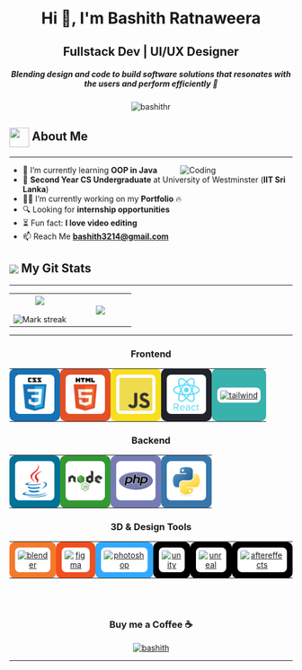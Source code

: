 <!--Intro-->

<div align="center">
<h1>Hi 👋, I'm Bashith Ratnaweera</h1>
<h2>Fullstack Dev | UI/UX Designer</h2>
<h5>Blending design and code to build software solutions that resonates with the users and perform efficiently 🚀</h5>
</div>

<p align="center"> <img src="https://komarev.com/ghpvc/?username=bashithr&label=Profile%20views&color=0e75b6&style=flat" alt="bashithr" /> </p>


## <img src="https://media2.giphy.com/media/QssGEmpkyEOhBCb7e1/giphy.gif?cid=ecf05e47a0n3gi1bfqntqmob8g9aid1oyj2wr3ds3mg700bl&rid=giphy.gif" width="35px" height="35px" align="center"> About Me
---
<img align="right" alt="Coding" width="200" src="https://user-images.githubusercontent.com/74038190/219923809-b86dc415-a0c2-4a38-bc88-ad6cf06395a8.gif">

- 🌱 I’m currently learning **OOP in Java**
- 🏢 **Second Year CS Undergraduate** at University of Westminster (**IIT Sri Lanka**)
- 👨‍💻 I’m currently working on my **Portfolio** 🔥
- 🔍 Looking for **internship opportunities**
- ⏳ Fun fact: **I love video editing**
- 📫 Reach Me **bashith3214@gmail.com**

<!--My GitHub Statistics-->

## <img src="https://media.giphy.com/media/iY8CRBdQXODJSCERIr/giphy.gif" width="35" align="center"> My Git Stats
---
<table align="center">
<tr border="none">
<td width="50%" align="center">

  <img  align="center"  src="https://github-readme-stats.vercel.app/api?username=bashithr&theme=chartreuse-dark&show_icons=true&count_private=true" />
  <br></br>
  <img  title="🔥 Get streak stats for your profile at git.io/streak-stats" alt="Mark streak" src="https://github-readme-streak-stats.herokuapp.com/?user=bashithr&theme=chartreuse-dark&hide_border=false" /> 
</td>
<td width="50%" align="center">

  <img  align="center"  src="https://github-readme-stats.anuraghazra1.vercel.app/api/top-langs/?username=bashithr&theme=chartreuse-dark&hide_border=false&no-bg=true&no-frame=true&langs_count=10"/>

  </td>
</tr>
</table>

---

<h3 align="center">Frontend</h3>
<table align="center">
  <tr>
    <td align="center" style="background-color: #1572B6; padding: 10px; border-radius: 10px;">
      <a href="https://www.w3schools.com/css/" target="_blank" rel="noreferrer">
        <img src="https://raw.githubusercontent.com/devicons/devicon/master/icons/css3/css3-original-wordmark.svg" alt="css3" width="60" height="60" style="background:white; padding:5px; border-radius:8px;"/>
      </a>
    </td>
    <td align="center" style="background-color: #E34F26; padding: 10px; border-radius: 10px;">
      <a href="https://www.w3.org/html/" target="_blank" rel="noreferrer">
        <img src="https://raw.githubusercontent.com/devicons/devicon/master/icons/html5/html5-original-wordmark.svg" alt="html5" width="60" height="60" style="background:white; padding:5px; border-radius:8px;"/>
      </a>
    </td>
    <td align="center" style="background-color: #F7DF1E; padding: 10px; border-radius: 10px;">
      <a href="https://developer.mozilla.org/en-US/docs/Web/JavaScript" target="_blank" rel="noreferrer">
        <img src="https://raw.githubusercontent.com/devicons/devicon/master/icons/javascript/javascript-original.svg" alt="javascript" width="60" height="60" style="background:white; padding:5px; border-radius:8px;"/>
      </a>
    </td>
    <td align="center" style="background-color: #20232A; padding: 10px; border-radius: 10px;">
      <a href="https://reactjs.org/" target="_blank" rel="noreferrer">
        <img src="https://raw.githubusercontent.com/devicons/devicon/master/icons/react/react-original-wordmark.svg" alt="react" width="60" height="60" style="background:white; padding:5px; border-radius:8px;"/>
      </a>
    </td>
    <td align="center" style="background-color: #38B2AC; padding: 10px; border-radius: 10px;">
      <a href="https://tailwindcss.com/" target="_blank" rel="noreferrer">
        <img src="https://www.vectorlogo.zone/logos/tailwindcss/tailwindcss-icon.svg" alt="tailwind" width="60" height="60" style="background:white; padding:5px; border-radius:8px;"/>
      </a>
    </td>
  </tr>
</table>

<h3 align="center">Backend</h3>
<table align="center">
  <tr>
    <td align="center" style="background-color: #007396; padding: 10px; border-radius: 10px;">
      <a href="https://www.java.com" target="_blank" rel="noreferrer">
        <img src="https://raw.githubusercontent.com/devicons/devicon/master/icons/java/java-original.svg" alt="java" width="60" height="60" style="background:white; padding:5px; border-radius:8px;"/>
      </a>
    </td>
    <td align="center" style="background-color: #339933; padding: 10px; border-radius: 10px;">
      <a href="https://nodejs.org" target="_blank" rel="noreferrer">
        <img src="https://raw.githubusercontent.com/devicons/devicon/master/icons/nodejs/nodejs-original-wordmark.svg" alt="nodejs" width="60" height="60" style="background:white; padding:5px; border-radius:8px;"/>
      </a>
    </td>
    <td align="center" style="background-color: #777BB4; padding: 10px; border-radius: 10px;">
      <a href="https://www.php.net" target="_blank" rel="noreferrer">
        <img src="https://raw.githubusercontent.com/devicons/devicon/master/icons/php/php-original.svg" alt="php" width="60" height="60" style="background:white; padding:5px; border-radius:8px;"/>
      </a>
    </td>
    <td align="center" style="background-color: #3776AB; padding: 10px; border-radius: 10px;">
      <a href="https://www.python.org" target="_blank" rel="noreferrer">
        <img src="https://raw.githubusercontent.com/devicons/devicon/master/icons/python/python-original.svg" alt="python" width="60" height="60" style="background:white; padding:5px; border-radius:8px;"/>
      </a>
    </td>
  </tr>
</table>

<h3 align="center">3D & Design Tools</h3>
<table align="center">
  <tr>
    <td align="center" style="background-color: #F5792A; padding: 10px; border-radius: 10px;">
      <a href="https://www.blender.org/" target="_blank" rel="noreferrer">
        <img src="https://download.blender.org/branding/community/blender_community_badge_white.svg" alt="blender" width="60" height="60" style="background:white; padding:5px; border-radius:8px;"/>
      </a>
    </td>
    <td align="center" style="background-color: #F24E1E; padding: 10px; border-radius: 10px;">
      <a href="https://www.figma.com/" target="_blank" rel="noreferrer">
        <img src="https://www.vectorlogo.zone/logos/figma/figma-icon.svg" alt="figma" width="60" height="60" style="background:white; padding:5px; border-radius:8px;"/>
      </a>
    </td>
    <td align="center" style="background-color: #31A8FF; padding: 10px; border-radius: 10px;">
      <a href="https://www.photoshop.com/en" target="_blank" rel="noreferrer">
        <img src="https://raw.githubusercontent.com/Scar1109/skill-icons/refs/heads/main/icons/Photoshop.svg" alt="photoshop" width="60" height="60" style="background:white; padding:5px; border-radius:8px;"/>
      </a>
    </td>
    <td align="center" style="background-color: #000000; padding: 10px; border-radius: 10px;">
      <a href="https://unity.com/" target="_blank" rel="noreferrer">
        <img src="https://raw.githubusercontent.com/Scar1109/skill-icons/refs/heads/main/icons/Unity-Light.svg" alt="unity" width="60" height="60" style="background:white; padding:5px; border-radius:8px;"/>
      </a>
    </td>
    <td align="center" style="background-color: #000000; padding: 10px; border-radius: 10px;">
      <a href="https://unrealengine.com/" target="_blank" rel="noreferrer">
        <img src="https://raw.githubusercontent.com/Scar1109/skill-icons/refs/heads/main/icons/UnrealEngine.svg" alt="unreal" width="60" height="60" style="background:white; padding:5px; border-radius:8px;"/>
      </a>
    </td>
    <td align="center" style="background-color: #000000; padding: 10px; border-radius: 10px;">
      <a href="https://www.adobe.com/products/aftereffects.html" target="_blank" rel="noreferrer">
        <img src="https://raw.githubusercontent.com/Scar1109/skill-icons/refs/heads/main/icons/AfterEffects.svg" alt="aftereffects" width="60" height="60" style="background:white; padding:5px; border-radius:8px;"/>
      </a>
    </td>
  </tr>
</table>

<br><br>

<h3 align="center">Buy me a Coffee ☕</h3>
<p align="center"><a href="https://www.buymeacoffee.com/bashith"> <img src="https://cdn.buymeacoffee.com/buttons/v2/default-yellow.png" height="100" width="140" alt="bashith" /></a></p>

<hr>


